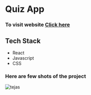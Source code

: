 
<h1>Quiz App</h1>

<h3>To visit  website   <a href='https://quizkbc.netlify.app/'>Click here</a></h3>

<h2>Tech Stack</h2>
<div>
  <ul>
    <li> React</li>
     <li>Javascript</li>
     <li>CSS</li>
  </ul>
</div>
  <h3>Here are few shots of the project</h3>
  <div>
  <img src='https://github.com/YelveTejas/quizapp/assets/103955930/807263a5-8490-4038-b22e-fe1a6bb74f8f' alt='tejas'></img>
 
